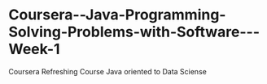 # Coursera--Java-Programming-Solving-Problems-with-Software---Week-1
Coursera Refreshing Course Java oriented to Data Sciense
